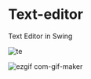 # Text-editor
Text Editor in Swing

![te](https://user-images.githubusercontent.com/40365898/103435995-ff4e4380-4c3c-11eb-9be8-ad16c51abf95.gif)

![ezgif com-gif-maker](https://user-images.githubusercontent.com/40365898/103436091-06c21c80-4c3e-11eb-90aa-3fd42c132f91.gif)
